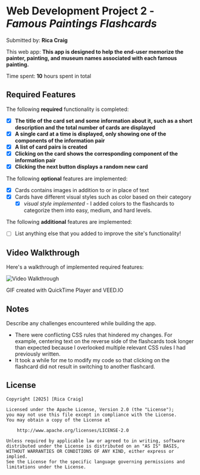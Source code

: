 # Web Development Project 2 - *Famous Paintings Flashcards*

Submitted by: **Rica Craig**

This web app: **This app is designed to help the end-user memorize the painter, painting, and museum names associated with each famous painting.**

Time spent: **10** hours spent in total

## Required Features

The following **required** functionality is completed:

- [x] **The title of the card set and some information about it, such as a short description and the total number of cards are displayed**
- [x] **A single card at a time is displayed, only showing one of the components of the information pair**
- [x] **A list of card pairs is created**
- [x] **Clicking on the card shows the corresponding component of the information pair**
- [x] **Clicking the next button displays a random new card**

The following **optional** features are implemented:

- [x] Cards contains images in addition to or in place of text
- [x] Cards have different visual styles such as color based on their category
  - [x] *visual style implemented* - I added colors to the flashcards to categorize them into easy, medium, and hard levels.

The following **additional** features are implemented:

* [ ] List anything else that you added to improve the site's functionality!

## Video Walkthrough

Here's a walkthrough of implemented required features:

<img url='https://imgur.com/a/olqan7Z' title='Video Walkthrough' width='' alt='Video Walkthrough' />

<!-- Replace this with whatever GIF tool you used! -->
GIF created with QuickTime Player and VEED.IO
<!-- Recommended tools:
[Kap](https://getkap.co/) for macOS
[ScreenToGif](https://www.screentogif.com/) for Windows
[peek](https://github.com/phw/peek) for Linux. -->

## Notes

Describe any challenges encountered while building the app.
- There were conflicting CSS rules that hindered my changes. For example, centering text on the reverse side of the flashcards took longer than expected because I overlooked multiple relevant CSS rules I had previously written.
- It took a while for me to modify my code so that clicking on the flashcard did not result in switching to another flashcard.

## License

    Copyright [2025] [Rica Craig]

    Licensed under the Apache License, Version 2.0 (the "License");
    you may not use this file except in compliance with the License.
    You may obtain a copy of the License at

        http://www.apache.org/licenses/LICENSE-2.0

    Unless required by applicable law or agreed to in writing, software
    distributed under the License is distributed on an "AS IS" BASIS,
    WITHOUT WARRANTIES OR CONDITIONS OF ANY KIND, either express or implied.
    See the License for the specific language governing permissions and
    limitations under the License.
